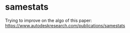 # samestats
Trying to improve on the algo of this paper: https://www.autodeskresearch.com/publications/samestats
